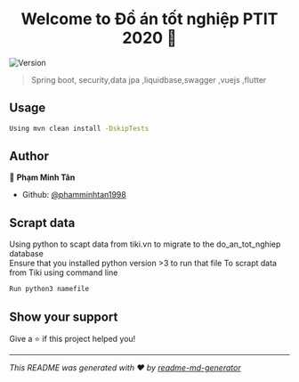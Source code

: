 <h1 align="center">Welcome to Đồ án tốt nghiệp PTIT 2020 👋</h1>
<p>
  <img alt="Version" src="https://img.shields.io/badge/version-1.0.0-blue.svg?cacheSeconds=2592000" />
</p>

> Spring boot, security,data jpa ,liquidbase,swagger ,vuejs ,flutter

## Usage

```sh
Using mvn clean install -DskipTests
```

## Author

👤 **Phạm Minh Tân**

* Github: [@phamminhtan1998](https://github.com/phamminhtan1998)
## Scrapt data 

Using python to scapt data from tiki.vn to migrate to the do_an_tot_nghiep database   
Ensure that you installed python version >3 to run that file 
To scrapt data from Tiki using command line 
```sh
Run python3 namefile 
```



## Show your support

Give a ⭐️ if this project helped you!

***
_This README was generated with ❤️ by [readme-md-generator](https://github.com/kefranabg/readme-md-generator)_
